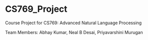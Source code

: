 # CS769_Project
Course Project for CS769: Advanced Natural Language Processing

Team Members: Abhay Kumar, Neal B Desai, Priyavarshini Murugan
